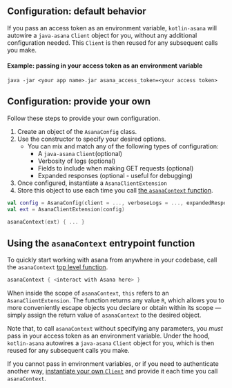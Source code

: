 ## Configuration: default behavior
If you pass an access token as an environment variable, `kotlin-asana` will autowire a `java-asana` `Client` object for
you, without any additional configuration needed. This `Client` is then reused for any subsequent calls you make.

#### Example: passing in your access token as an environment variable
```shell
java -jar <your app name>.jar asana_access_token=<your access token>
```

## Configuration: provide your own
Follow these steps to provide your own configuration.
1. Create an object of the `AsanaConfig` class.
2. Use the constructor to specify your desired options.
    * You can mix and match any of the following types of configuration:
        * A `java-asana` `Client`(optional)
        * Verbosity of logs (optional)
        * Fields to include when making GET requests (optional)
        * Expanded responses (optional - useful for debugging)
3. Once configured, instantiate a `AsanaClientExtension`
4. Store this object to use each time you call [the `asanaContext` function](#using-the-asanacontext-entrypoint-function).
```kotlin
val config = AsanaConfig(client = ..., verboseLogs = ..., expandedResponses = ..., fields = arrayOf("...", "..."))
val ext = AsanaClientExtension(config)

asanaContext(ext) { ... }
```

## Using the `asanaContext` entrypoint function
To quickly start working with asana from anywhere in your codebase, call the `asanaContext`
[top level function](https://kotlinlang.org/docs/functions.html#function-scope).
```kotlin
asanaContext { <interact with Asana here> }
```
When inside the scope of `asanaContext`, `this` refers to an `AsanaClientExtension`. The function returns any value `R`,
which allows you to more conveniently escape objects you declare or obtain within its scope — simply assign the return
value of `asanaContext` to the desired object.

Note that, to call `asanaContext` without specifying any parameters, you _must_ pass in your access token as an
environment variable. Under the hood, `kotlin-asana` autowires a `java-asana` `Client` object for you, which is then
reused for any subsequent calls you make.

If you cannot pass in environment variables, or if you need to authenticate another way,
[instantiate your own `Client`](#configuration-provide-your-own) and provide it each time you call `asanaContext`.
